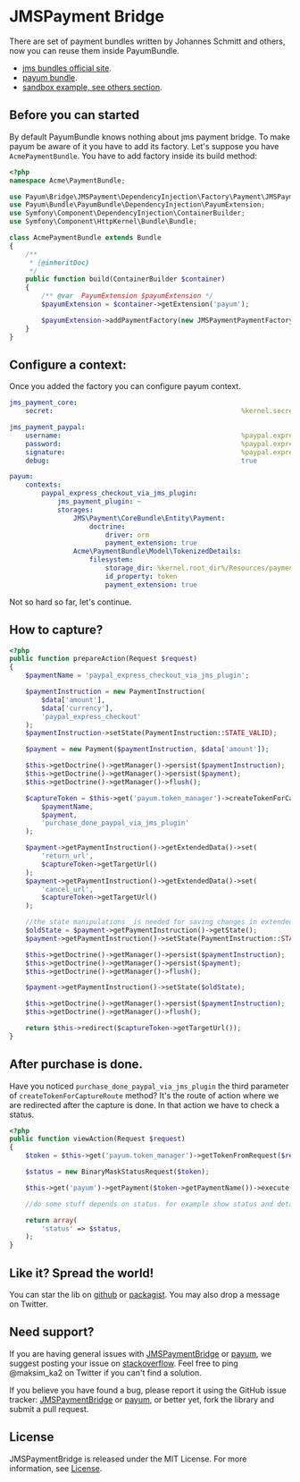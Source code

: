 JMSPayment Bridge
=================

There are set of payment bundles written by Johannes Schmitt and others, now you can reuse them inside PayumBundle. 

* [jms bundles official site](http://jmsyst.com/bundles/JMSPaymentCoreBundle).
* [payum bundle](https://github.com/Payum/PayumBundle).
* [sandbox example, see others section](https://github.com/Payum/PayumBundleSandbox).

## Before you can started

By default PayumBundle knows nothing about jms payment bridge.
To make payum be aware of it you have to add its factory.
Let's suppose you have `AcmePaymentBundle`.
You have to add factory inside its build method:

```php
<?php
namespace Acme\PaymentBundle;

use Payum\Bridge\JMSPayment\DependencyInjection\Factory\Payment\JMSPaymentPaymentFactory;
use Payum\Bundle\PayumBundle\DependencyInjection\PayumExtension;
use Symfony\Component\DependencyInjection\ContainerBuilder;
use Symfony\Component\HttpKernel\Bundle\Bundle;

class AcmePaymentBundle extends Bundle
{
    /**
     * {@inheritDoc}
     */
    public function build(ContainerBuilder $container)
    {
        /** @var  PayumExtension $payumExtension */
        $payumExtension = $container->getExtension('payum');

        $payumExtension->addPaymentFactory(new JMSPaymentPaymentFactory);
    }
}

```

## Configure a context:

Once you added the factory you can configure payum context.

```yml
jms_payment_core:
    secret:                                               %kernel.secret%

jms_payment_paypal:
    username:                                             %paypal.express_checkout.username%
    password:                                             %paypal.express_checkout.password%
    signature:                                            %paypal.express_checkout.signature%
    debug:                                                true

payum:
    contexts:
        paypal_express_checkout_via_jms_plugin:
            jms_payment_plugin: ~
            storages:
                JMS\Payment\CoreBundle\Entity\Payment:
                    doctrine:
                        driver: orm
                        payment_extension: true
                Acme\PaymentBundle\Model\TokenizedDetails:
                    filesystem:
                        storage_dir: %kernel.root_dir%/Resources/payments
                        id_property: token
                        payment_extension: true
```

Not so hard so far, let's continue.

## How to capture?

```php
<?php
public function prepareAction(Request $request)
{
    $paymentName = 'paypal_express_checkout_via_jms_plugin';

    $paymentInstruction = new PaymentInstruction(
        $data['amount'],
        $data['currency'],
        'paypal_express_checkout'
    );
    $paymentInstruction->setState(PaymentInstruction::STATE_VALID);

    $payment = new Payment($paymentInstruction, $data['amount']);

    $this->getDoctrine()->getManager()->persist($paymentInstruction);
    $this->getDoctrine()->getManager()->persist($payment);
    $this->getDoctrine()->getManager()->flush();

    $captureToken = $this->get('payum.token_manager')->createTokenForCaptureRoute(
        $paymentName,
        $payment,
        'purchase_done_paypal_via_jms_plugin'
    );

    $payment->getPaymentInstruction()->getExtendedData()->set(
        'return_url',
        $captureToken->getTargetUrl()
    );
    $payment->getPaymentInstruction()->getExtendedData()->set(
        'cancel_url',
        $captureToken->getTargetUrl()
    );

    //the state manipulations  is needed for saving changes in extended data.
    $oldState = $payment->getPaymentInstruction()->getState();
    $payment->getPaymentInstruction()->setState(PaymentInstruction::STATE_INVALID);

    $this->getDoctrine()->getManager()->persist($paymentInstruction);
    $this->getDoctrine()->getManager()->persist($payment);
    $this->getDoctrine()->getManager()->flush();

    $payment->getPaymentInstruction()->setState($oldState);

    $this->getDoctrine()->getManager()->persist($paymentInstruction);
    $this->getDoctrine()->getManager()->flush();

    return $this->redirect($captureToken->getTargetUrl());
}
```

## After purchase is done.

Have you noticed `purchase_done_paypal_via_jms_plugin`  the third parameter of `createTokenForCaptureRoute` method?
It's the route of action where we are redirected after the capture is done. In that action we have to check a status.

```php
<?php
public function viewAction(Request $request)
{
    $token = $this->get('payum.token_manager')->getTokenFromRequest($request);

    $status = new BinaryMaskStatusRequest($token);

    $this->get('payum')->getPayment($token->getPaymentName())->execute($status);

    //do some stuff depends on status. for example show status and details

    return array(
        'status' => $status,
    );
}
```

## Like it? Spread the world!

You can star the lib on [github](https://github.com/Payum/JMSPaymentBridge) or [packagist](https://packagist.org/packages/Payum/JMSPaymentBridge). You may also drop a message on Twitter.

## Need support?

If you are having general issues with [JMSPaymentBridge](https://github.com/Payum/JMSPaymentBridge) or [payum](https://github.com/Payum/Payum), we suggest posting your issue on [stackoverflow](http://stackoverflow.com/). Feel free to ping @maksim_ka2 on Twitter if you can't find a solution.

If you believe you have found a bug, please report it using the GitHub issue tracker: [JMSPaymentBridge](https://github.com/Payum/JMSPaymentBridge/issues) or [payum](https://github.com/Payum/Payum/issues), or better yet, fork the library and submit a pull request.

## License

JMSPaymentBridge is released under the MIT License. For more information, see [License](LICENSE).

